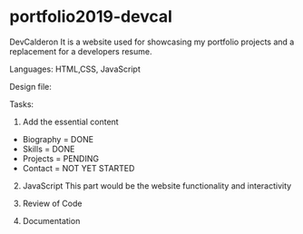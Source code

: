 # portfolio2019-devcal

DevCalderon
It is a website used for showcasing my portfolio projects 
and a replacement for a developers resume.

Languages:
HTML,CSS, JavaScript

Design file: 

Tasks:
1. Add the essential content

 - Biography = DONE
 - Skills = DONE
 - Projects = PENDING
 - Contact = NOT YET STARTED
 
2. JavaScript 
  This part would be the website functionality and interactivity
  
3. Review of Code
4. Documentation
